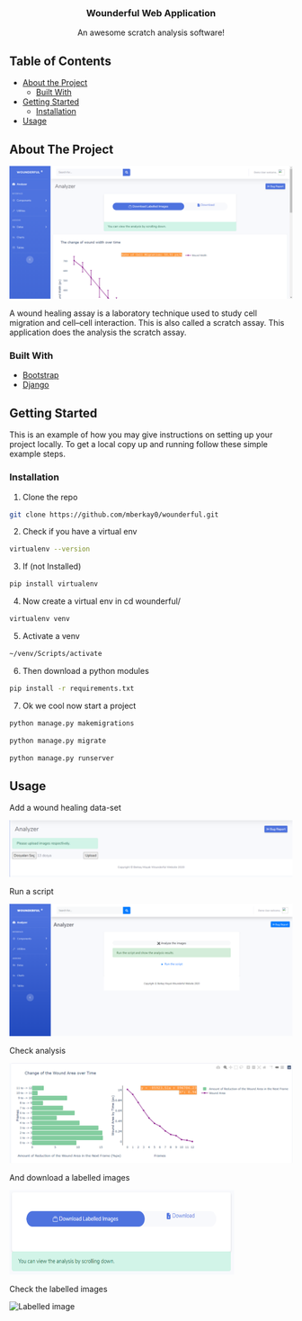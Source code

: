 

<br />
<p align="center">

  <h3 align="center">Wounderful Web Application</h3>

  <p align="center">
    An awesome scratch analysis software!
    <br />
  </p>
</p>



<!-- TABLE OF CONTENTS -->
## Table of Contents

* [About the Project](#about-the-project)
  * [Built With](#built-with)
* [Getting Started](#getting-started)
  * [Installation](#installation)
* [Usage](#usage)




<!-- ABOUT THE PROJECT -->
## About The Project
<img src="/images/exanalyzer.png" alt="App image"/>

A wound healing assay is a laboratory technique used to study cell migration and cell–cell interaction. This is also called a scratch assay. This application does the analysis the scratch assay.

### Built With
* [Bootstrap](https://getbootstrap.com)
* [Django](https://www.djangoproject.com/)




<!-- GETTING STARTED -->
## Getting Started

This is an example of how you may give instructions on setting up your project locally.
To get a local copy up and running follow these simple example steps.


### Installation


1. Clone the repo
```sh
git clone https://github.com/mberkay0/wounderful.git
```
2. Check if you have a virtual env 
```sh
virtualenv --version
```
3. If (not Installed) 
```sh
pip install virtualenv
```
4. Now create a virtual env in cd wounderful/
```sh
virtualenv venv
```
5. Activate a venv 
```sh
~/venv/Scripts/activate
```
6. Then download a python modules
```sh
pip install -r requirements.txt
```
7. Ok we cool now start a project
```sh
python manage.py makemigrations
```
```sh
python manage.py migrate
```
```sh
python manage.py runserver
```
<!-- USAGE EXAMPLES -->
## Usage

Add a wound healing data-set 

<img src="/images/uploadfiles.png" alt="upload images"/>

Run a script

<img src="/images/run.png" alt="Run the script"/>

Check analysis 

<img src="/images/analysis.png" alt="Analysis"/>

And download a labelled images 

<img src="/images/download.png" alt="Download" width="400" height="150"/>

Check the labelled images

<img src="/images/exOut.png" alt="Labelled image" width="600" height="500"/>




